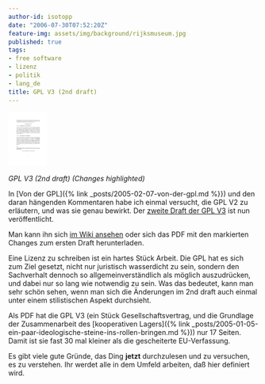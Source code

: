 ```yaml
---
author-id: isotopp
date: "2006-07-30T07:52:20Z"
feature-img: assets/img/background/rijksmuseum.jpg
published: true
tags:
- free software
- lizenz
- politik
- lang_de
title: GPL V3 (2nd draft)
---
```

[![](/uploads/gpl3-dd1to2-markup.png)](/uploads/gpl3-dd1to2-markup.pdf)

*GPL V3 (2nd draft) (Changes highlighted)*

In 
[Von der GPL]({% link _posts/2005-02-07-von-der-gpl.md %}}) 
und den daran hängenden Kommentaren habe ich einmal versucht, die GPL V2 zu erläutern, und was sie genau bewirkt.
Der 
[zweite Draft der GPL V3](http://trends.newsforge.com/article.pl?sid=06/07/28/0124234) ist nun veröffentlicht.

Man kann ihn sich 
[im Wiki ansehen](http://gplv3.fsf.org/gpl-draft-2006-07-27.html)
oder sich das PDF mit den markierten Changes zum ersten Draft herunterladen.

Eine Lizenz zu schreiben ist ein hartes Stück Arbeit. 
Die GPL hat es sich zum Ziel gesetzt, nicht nur juristisch wasserdicht zu sein, sondern den Sachverhalt dennoch so allgemeinverständlich als möglich auszudrücken, und dabei nur so lang wie notwendig zu sein.
Was das bedeutet, kann man sehr schön sehen, wenn man sich die Änderungen im 2nd draft auch einmal unter einem stilistischen Aspekt durchsieht.

Als PDF hat die GPL V3 (ein Stück Gesellschaftsvertrag, und die Grundlage der Zusammenarbeit des 
[kooperativen Lagers]({% link _posts/2005-01-05-ein-paar-ideologische-steine-ins-rollen-bringen.md %})) nur 17 Seiten.
Damit ist sie fast 30 mal kleiner als die 
gescheiterte EU-Verfassung.

Es gibt viele gute Gründe, das Ding **jetzt** durchzulesen und zu versuchen, es zu verstehen. 
Ihr werdet alle in dem Umfeld arbeiten, daß hier definiert wird.
